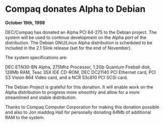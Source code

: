 
Compaq donates Alpha to Debian
==============================


**October 19th, 1998**


DEC/Compaq has donated an Alpha PCI 64-275 to the Debian project. The
system will be used to continue development on the Alpha port of the
distribution. The Debian GNU/Linux Alpha distribution is scheduled to be
included in the 2.1 Slink release (set for the end of November).


The system specifications are:  

DEC ETN30-BN Alpha, 275Mhz Processor, 1.2Gb Quantum Fireball disk, 128Mb
RAM, Teac 35X IDE CD-ROM, DEC DC21140 PCI Ethernet card, PCI S3 Vision 864
Video card, and a NCR 53c810 PCI SCSI card.


The Debian Project is grateful for this donation. It will enable work on
the Alpha distribution to progress more smoothly and allow for a more
streamlined and stable distribution.


Thanks to Compaq Computer Corporation for making this donation possible
and also to Jon maddog Hall for personally donating 64Mb of additional
RAM to the system.



